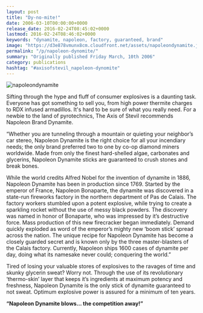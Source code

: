 ```yaml
---
layout: post
title: "Dy-no-mite!"
date: 2006-03-10T00:00:00+0000
release_date: 2016-02-24T08:45:02+0000
lastmod: 2016-02-24T08:46:02+0000
keywords: "dynamite, napoleon, factory, guaranteed, brand"
image: "https://d3e878vmunx8cm.cloudfront.net/assets/napoleondynamite.jpg"
permalink: "/p/napoleon-dynomite/"
summary: "Originally published Friday March, 10th 2006"
category: publications
hashtag: "#axisofstevil_napoleon-dynomite"
---
```


[id_1]: https://d3e878vmunx8cm.cloudfront.net/assets/napoleondynamite.jpg "napoleondynamite"
![napoleondynamite][id_1]

Sifting through the hype and fluff of consumer explosives is a daunting task. Everyone has got something to sell you, from high power thermite charges to RDX infused armadillos. It's hard to be sure of what you really need. For a newbie to the land of pyrotechnics, The Axis of Stevil recommends Napoleon Brand Dynamite.

“Whether you are tunneling through a mountain or quieting your neighbor’s car stereo, Napoleon Dynamite is the right choice for all your incendiary needs; the only brand preferred two to one by co-op diamond miners worldwide. Made from only the finest hard-shelled algae, carbonates and glycerins, Napoleon Dynamite sticks are guaranteed to crush stones and break bones.

While the world credits Alfred Nobel for the invention of dynamite in 1886, Napoleon Dynamite has been in production since 1769. Started by the emperor of France, Napoleon Bonaparte, the dynamite was discovered in a state-run fireworks factory in the northern department of Pas de Calais. The factory workers stumbled upon a potent explosive, while trying to create a sparkling rocket without the use of messy black powders. The discovery was named in honor of Bonaparte, who was impressed by it’s destructive force. Mass production of this new firecracker began immediately. Demand quickly exploded as word of the emperor’s mighty new ‘boom stick’ spread across the nation. The unique recipe for Napoleon Dynamite has become a closely guarded secret and is known only by the three master-blasters of the Calais factory. Currently, Napoleon ships 1600 cases of dynamite per day, doing what its namesake never could; conquering the world.”

Tired of losing your valuable stores of explosives to the ravages of time and skunky glycerin sweat? Worry not. Through the use of its revolutionary ‘thermo-skin’ layer that keeps it’s ingredients at maximum potency and freshness, Napoleon Dynamite is the only stick of dynamite guaranteed to not sweat. Optimum explosive power is assured for a minimum of ten years.

**“Napoleon Dynamite blows... the competition away!”**
